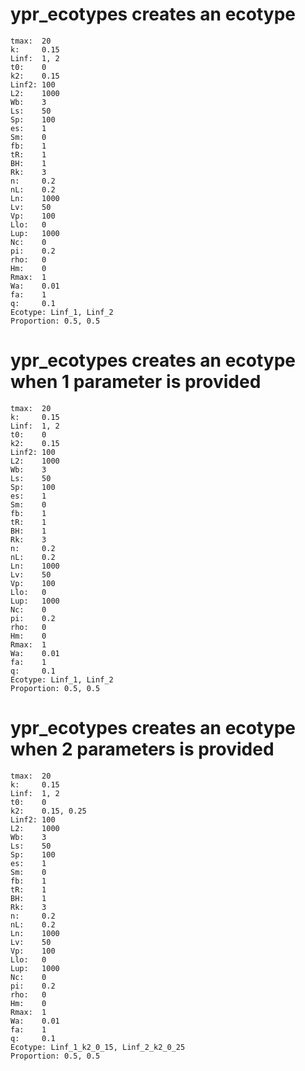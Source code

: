 # ypr_ecotypes creates an ecotype

    tmax:  20
    k:     0.15
    Linf:  1, 2
    t0:    0
    k2:    0.15
    Linf2: 100
    L2:    1000
    Wb:    3
    Ls:    50
    Sp:    100
    es:    1
    Sm:    0
    fb:    1
    tR:    1
    BH:    1
    Rk:    3
    n:     0.2
    nL:    0.2
    Ln:    1000
    Lv:    50
    Vp:    100
    Llo:   0
    Lup:   1000
    Nc:    0
    pi:    0.2
    rho:   0
    Hm:    0
    Rmax:  1
    Wa:    0.01
    fa:    1
    q:     0.1
    Ecotype: Linf_1, Linf_2
    Proportion: 0.5, 0.5

# ypr_ecotypes creates an ecotype when 1 parameter is provided

    tmax:  20
    k:     0.15
    Linf:  1, 2
    t0:    0
    k2:    0.15
    Linf2: 100
    L2:    1000
    Wb:    3
    Ls:    50
    Sp:    100
    es:    1
    Sm:    0
    fb:    1
    tR:    1
    BH:    1
    Rk:    3
    n:     0.2
    nL:    0.2
    Ln:    1000
    Lv:    50
    Vp:    100
    Llo:   0
    Lup:   1000
    Nc:    0
    pi:    0.2
    rho:   0
    Hm:    0
    Rmax:  1
    Wa:    0.01
    fa:    1
    q:     0.1
    Ecotype: Linf_1, Linf_2
    Proportion: 0.5, 0.5

# ypr_ecotypes creates an ecotype when 2 parameters is provided

    tmax:  20
    k:     0.15
    Linf:  1, 2
    t0:    0
    k2:    0.15, 0.25
    Linf2: 100
    L2:    1000
    Wb:    3
    Ls:    50
    Sp:    100
    es:    1
    Sm:    0
    fb:    1
    tR:    1
    BH:    1
    Rk:    3
    n:     0.2
    nL:    0.2
    Ln:    1000
    Lv:    50
    Vp:    100
    Llo:   0
    Lup:   1000
    Nc:    0
    pi:    0.2
    rho:   0
    Hm:    0
    Rmax:  1
    Wa:    0.01
    fa:    1
    q:     0.1
    Ecotype: Linf_1_k2_0_15, Linf_2_k2_0_25
    Proportion: 0.5, 0.5

